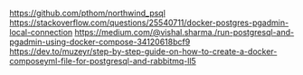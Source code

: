 https://github.com/pthom/northwind_psql
https://stackoverflow.com/questions/25540711/docker-postgres-pgadmin-local-connection
https://medium.com/@vishal.sharma./run-postgresql-and-pgadmin-using-docker-compose-34120618bcf9
https://dev.to/muzeyr/step-by-step-guide-on-how-to-create-a-docker-composeyml-file-for-postgresql-and-rabbitmq-ll5